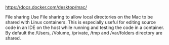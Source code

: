 
https://docs.docker.com/desktop/mac/

File sharing
Use File sharing to allow local directories on the Mac to be shared with Linux containers. This is especially useful for editing source code in an IDE on the host while running and testing the code in a container. By default the /Users, /Volume, /private, /tmp and /var/folders directory are shared. 